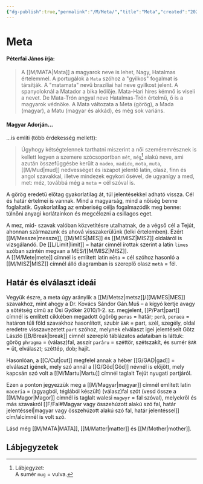 ```yaml
---
{"dg-publish":true,"permalink":"/M/Meta/","title":"Meta","created":"2024-04-20T11:55","updated":"2025-06-08T01:16"}
---
```



# Meta

#### Péterfai János írja:  

> A [[M/MATA\|Mata]] a magyarok neve is lehet, Nagy, Hatalmas értelemmel. A portugálok a `Mata` szóhoz a "gyilkos" fogalmat is társítják. A "matamata" nevű brazíliai hal neve gyilkost jelent. A spanyoloknál a Matador a bika leölője. Mata-Hari híres kémnő is viseli a nevet. De Mata-Trón angyal neve Hatalmas-Trón értelmű, ő is a magyarok védnöke. A Mata változata a Meta (görög), a Mada (magyar), a Matu (magyar és akkád), és még sok variáns.  

#### Magyar Adorján...

...is említi (több érdekesség mellett):  
> Úgyhogy kétségtelennek tarthatni miszerint a női szeméremrésznek is kellett legyen a szemere szócsoportban `mét`, `még`[^1] alakú neve, ami azután összefüggésbe került a `madeo`, `madido`, `mota`, `muta`, [[M/Mud\|mud]] nedvességet és iszapot jelentő latin, olasz, finn és angol szavakkal, illetve mindezek egykori ősével, de ugyanígy a med, met: méz, továbbá még a `meta` = cél szóval is.  

A görög eredetű előtag gyakorlatilag át, túl jelentésekkel adható vissza. Cél és határ értelmei is vannak. Mind a magyarság, mind a nőiség benne foglaltatik. Gyakorlatilag az emberiség célja fogalmazódik meg benne: túlnőni anyagi korlátainkon és megcélozni a csillagos eget.  

A mez, mid- szavak valóban közvetítésre utalhatnak, de a végső cél a Tejút, ahonnan származunk és ahová visszakerülünk (lelki értelemben). Ezért [[M/Messze\|messze]], [[M/MES\|MES]] és [[M/MISZ\|MISZ]] oldaláról is vizsgálandó. De [[L/Limit\|limit]] = határ címnél írottak szerint a latin `limes` szóban szintén megvan a MES/[[M/MISZ\|MISZ]].  
A [[M/Mete\|mete]] címnél is említett latin `mēta` = cél szóhoz hasonló a [[M/MISZ\|MISZ]] címnél álló diagramban is szereplő olasz `metà` = fél.  

## Határ és elválaszt ideái

Vegyük észre, a meta úgy aránylik a [[M/Metsz\|metsz]]/[[M/MES\|MES]] szavakhoz, mint ahogy a Dr. Kovács Sándor Gán.Muš – a kígyó kertje avagy a sötétség című az Ősi Gyökér 2010/1-2. sz. megjelent, [[P/Part\|part]] címnél is említett cikkében megadott ógörög `peras` = határ; `perâ`, `peraea` = határon túli föld szavakhoz hasonlított, szubir `BAR` = part, szél, szegély, oldal eredetre visszavezetett `part` szóhoz, melynek elválaszt igei jelentéseit Götz László [[B/Break\|break]] címnél szereplő táblázatos adataiban is láttuk: görög `phragma` = (válasz)fal, asszír `parâru` = széttör, szétszakít, és sumér `BAR` = üt, elválaszt; széttép, dob; hajít.  

Hasonlóan, a [[C/Cut\|cut]] megfelel annak a héber [[G/GAD\|gad]] = elválaszt igének, mely szó annál a [[G/Göd\|Göd]] névnél is előjött, mely kapcsán szó volt a [[M/Martu\|Martu]] címnél taglalt Tejút nyugati partjáról.  

Ezen a ponton jegyezzük meg a [[M/Magyar\|magyar]] címnél említett latin `maceria` = (agyagból, téglából készült) (válasz)fal szót (vesd össze a [[M/Magor\|Magor]] címnél is taglalt walesi `magwyr` = fal szóval), melyekről és más szavakról [[F/Fal#Magyar vagy összehúzott alakú szó fal, határ jelentéssel\|magyar vagy összehúzott alakú szó fal, határ jelentéssel]] cím/alcímnél is volt szó.  

Lásd még [[M/MATA\|MATA]], [[M/Matter\|matter]] és [[M/Mother\|mother]].  

## Lábjegyzetek

[^1]: Lábjegyzet:  
A sumér `mug` = vulva.  